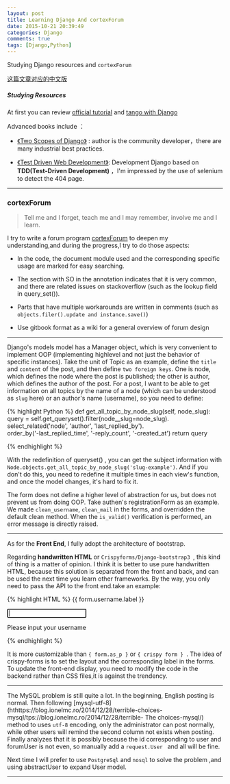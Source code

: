 ```yaml
---
layout: post
title: Learning Django And cortexForum
date: 2015-10-21 20:39:49
categories: Django
comments: true
tags: [Django,Python]
---
```

Studying Django resources and `cortexForum`
<!-- more -->

[这篇文章对应的中文版](/../translation/2015-10-21-Django-And-CortexForum.html)



##### Studying Resources

At first you can review [official tutorial](https://docs.djangoproject.com/en/2.1/intro/tutorial01/) and [tango with Django](http://www.tangowithdjango.com/book17/)

Advanced books include ：

- [《Two Scopes of Django》](https://www.twoscoopspress.com/products/two-scoops-of-django-1-11) : author is the community developer，there are many industrial best practices.

- [《Test Driven Web Development》](https://www.amazon.ca/Test-Driven-Development-Python-Selenium-JavaScript/dp/1491958707): Development Django based on **TDD(Test-Driven Development)** ，I'm impressed by the use of selenium to detect the 404 page.

---

### cortexForum

> Tell me and I forget, teach me and I may remember, involve me and I learn.

I try to write a forum program [cortexForum](https://github.com/Allianzcortex/cortexForum) to deepen my understanding,and during the progress,I try to do those aspects:

* In the code, the document module used and the corresponding specific usage are marked for easy searching.

* The section with SO in the annotation indicates that it is very common, and there are related issues on stackoverflow (such as the lookup field in query_set()).

* Parts that have multiple workarounds are written in comments (such as `objects.filer().update and instance.save()`)

* Use gitbook format as a wiki for a general overview of forum design

---

Django's models model has a Manager object, which is very convenient to implement OOP (implementing highlevel and not just the behavior of specific instances). Take the unit of Topic as an example, define the `title` and `content` of the post, and then define `two foreign keys`. One is node, which defines the node where the post is published; the other is author, which defines the author of the post. For a post, I want to be able to get information on all topics by the name of a node (which can be understood as `slug` here) or an author's name (username), so you need to define:

{% highlight Python %}
def get_all_topic_by_node_slug(self, node_slug):
        query = self.get_queryset().filter(node__slug=node_slug). \
            select_related('node', 'author', 'last_replied_by'). \
            order_by('-last_replied_time', '-reply_count', '-created_at')
        return query

{% endhighlight %}

With the redefinition of queryset() , you can get the subject information with `Node.objects.get_all_topic_by_node_slug('slug-example')`. And if you don't do this, you need to redefine it multiple times in each view's function, and once the model changes, it's hard to fix it.

The form does not define a higher level of abstraction for us, but does not prevent us from doing OOP. Take authen's registrationForm as an example. We made `clean_username`, `clean_mail` in the forms, and overridden the default clean method. When the `is_valid()` verification is performed, an error message is directly raised.

---

As for the **Front End**, I fully adopt the architecture of bootstrap.

Regarding **handwritten HTML** or `Crispyforms/Django-bootstrap3 `, this kind of thing is a matter of opinion. I think it is better to use pure handwritten HTML, because this solution is separated from the front and back, and can be used the next time you learn other frameworks. By the way, you only need to pass the API to the front end.take an example:

{% highlight HTML %}
<label for="id_{{ form.username.name }}" class="col-md-3 control-label">{{ form.username.label }}</label>
                        <div class="col-md-9">
                            <input type="text" class="form-control" id="id_{{ form.username.name }}" required name="{{ form.username.name }}" autofocus>
                            <p class="help-block">Please input your username</p>

{% endhighlight %}

It is more customizable than `{ form.as_p }` or `{ crispy form } `. The idea of crispy-forms is to set the layout and the corresponding label in the forms. To update the front-end display, you need to modify the code in the backend rather than CSS files,it is against the trendency.

---

The MySQL problem is still quite a lot. In the beginning, English posting is normal. Then following [mysql-utf-8](hthttps://blog.ionelmc.ro/2014/12/28/terrible-choices-mysql/tps://blog.ionelmc.ro/2014/12/28/terrible- The choices-mysql/) method to uses `utf-8` encoding, only the administrator can post normally, while other users will remind the second column not exists when posting.  Finally analyzes that it is possibly because the id corresponding to user and forumUser is not even, so manually add a `request.User ` and all will be fine.

Next time I will prefer to use `PostgreSql` and `nosql` to solve the problem ,and using abstractUser to expand User model.

---
